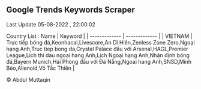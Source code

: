 

## Google Trends Keywords Scraper 
 
Last Update 05-08-2022 , 22:00:02

Country List :
 Name  | Keyword |
| ------------- | ------------- |
| VIETNAM | Trực tiếp bóng đá,Keonhacai,Livescore,An Dĩ Hiên,Zenless Zone Zero,Ngoại hạng Anh,Truc tiep bong da,Crystal Palace đấu với Arsenal,HAGL,Premier League,Lich thi dau ngoai hang Anh,Lịch Ngoại hạng Anh,Nhận định bóng đá,Bayern Munich,Hải Phòng đấu với Đà Nẵng,Ngoai hang Anh,SNSD,Minh Béo,Alienoid,Võ Tắc Thiên |



© Abdul Muttaqin 

